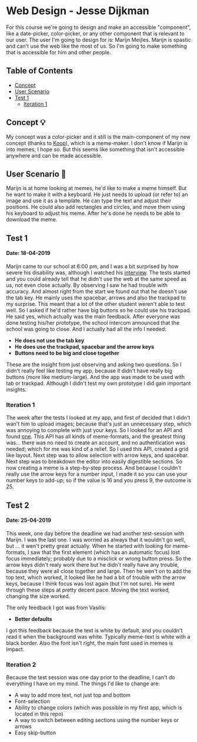 # Web Design - Jesse Dijkman
For this course we're going to design and make an accessible "component", like a date-picker, color-picker, or any other component that is relevant to our user. The user I'm going to design for is: Marijn Meijles. Marijn is spastic and can't use the web like the most of us. So I'm going to make something that is accessible for him and other people.

## Table of Contents
- [Concept](#concept-)
- [User Scenario](#user-scenario-)
- [Test 1](#test-1-)
  - [Iteration 1](#iteration-1)

## Concept 💡
My concept was a color-picker and it still is the main-component of my new concept (thanks to [Koop](https://github.com/KoopReynders)), which is a meme-maker. I don't know if Marijn is into memes, I hope so. But this seems like something that isn't accessible anywhere and can be made accessible.

## User Scenario 🤷‍
Marijn is at home looking at memes, he'd like to make a meme himself. But he want to make it with a keyboard. He just needs to upload (or refer to) an image and use it as a template. He can type the text and adjust their positions. He could also add rectangles and circles, and move them using his keyboard to adjust his meme. After he's done he needs to be able to download the meme.

## Test 1
#### Date: 18-04-2019
Marijn came to our school at 6:00 pm, and I was a bit surprised by how severe his disability was, although I watched his [interview](https://www.youtube.com/watch?v=8V25yphVEIo). The tests started and you could already tell that he didn't use the web at the same speed as us, not even close actually. By observing I saw he had trouble with accuracy. And almost right from the start we found out that he doesn't use the tab key. He mainly uses the spacebar, arrows and also the trackpad to my surprise. This meant that a lot of the other student weren't able to test well. So I asked if he'd rather have big buttons so he could use his trackpad. He said yes, which actually was the main feedback. After everyone was done testing his/her prototype, the school intercom announced that the school was going to close. And I actually had all the info I needed:
- **He does not use the tab key**
- **He does use the trackpad, spacebar and the arrow keys**
- **Buttons need to be big and close together**

These are the insight from just observing and asking two questions. So I didn't really feel like testing my app, because it didn't have really big buttons (more like medium-large). And the app was made to be used with tab or trackpad. Although I didn't test my own prototype I did gain important insights. 

### Iteration 1
The week after the tests I looked at my app, and first of decided that I didn't wan't him to upload images; because that's just an unnecessary step, which was annoying to complete with just your keys. So I looked for an API and found [one](https://api.imgflip.com/). This API has all kinds of meme-formats, and the greatest thing was... there was no need to create an account, and no authentication was needed; which for me was kind of a relief. So I used this API, created a grid like layout. Next step was to allow selection with arrow keys, and spacebar. Next step was to breakdown the editor into easily digestible sections. So now creating a meme is a step-by-step process. And because I couldn't really use the arrow keys for a number input, I made it so you can use your number keys to add-up; so if the value is 16 and you press 9, the outcome is 25.

## Test 2
#### Date: 25-04-2019
This week, one day before the deadline we had another test-session with Marijn. I was the last one. I was worried as always that it wouldn't go well, but ... it wen't pretty great actually. When he started with looking for meme-formats, I saw that the first element (which has an automatic focus) lost focus immediately; probably due to a misclick or wrong button press. So the arrow keys didn't realy work there but he didn't really have any trouble, because they were all close together and large. Then he wen't on to add the top text, which worked, it looked like he had a bit of trouble with the arrow keys, because I think focus was lost again (but I'm not sure). He went through these steps at pretty decent pace. Moving the text worked, changing the size worked. 

The only feedback I got was from Vasilis:
- **Better defaults**

I got this feedback because the text is white by default, and you couldn't read it when the background was white. Typically meme-text is white with a black border. Also the font isn't right, the main font used in memes is Impact.

### Iteration 2
Because the test session was one day prior to the deadline, I can't do everything I have on my mind. 
The things I'd like to change are:
- A way to add more text, not just top and bottom
- Font-selection
- Ability to change colors (which was possible in my first app, which is located in this repo)
- A way to switch between editing sections using the number keys or arrows
- Easy skip-button

